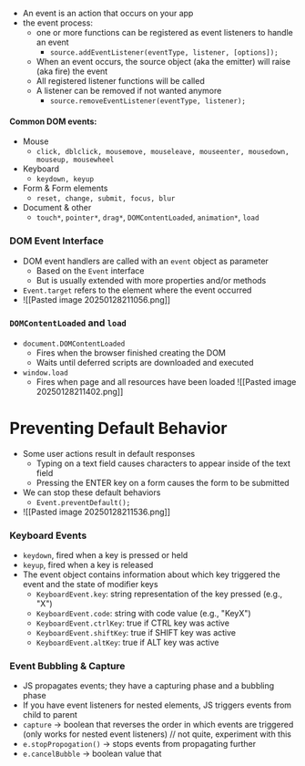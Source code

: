 
- An event is an action that occurs on your app
- the event process:
	- one or more functions can be registered as event listeners to handle an event
		- `source.addEventListener(eventType, listener, [options]);`
	- When an event occurs, the source object (aka the emitter) will raise (aka fire) the event
	- All registered listener functions will be called
	- A listener can be removed if not wanted anymore
		- `source.removeEventListener(eventType, listener);`

#### Common DOM events:
- Mouse
	- `click, dblclick, mousemove, mouseleave, mouseenter, mousedown, mouseup, mousewheel`
- Keyboard
	- `keydown, keyup`
- Form & Form elements
	- `reset, change, submit, focus, blur`
- Document & other
	- `touch*`, `pointer*`, `drag*`, `DOMContentLoaded`, `animation*`, `load`


### DOM Event Interface
- DOM event handlers are called with an `event` object as parameter
	- Based on the `Event` interface
	- But is usually extended with more properties and/or methods
- `Event.target` refers to the element where the event occurred
- ![[Pasted image 20250128211056.png]]


### `DOMContentLoaded` and `load`

- `document.DOMContentLoaded`
	- Fires when the browser finished creating the DOM
	- Waits until deferred scripts are downloaded and executed
- `window.load`
	- Fires when page and all resources have been loaded
![[Pasted image 20250128211402.png]]



# Preventing Default Behavior
- Some user actions result in default responses
	- Typing on a text field causes characters to appear inside of the text field
	- Pressing the ENTER key on a form causes the form to be submitted
- We can stop these default behaviors
	- `Event.preventDefault();`
- ![[Pasted image 20250128211536.png]]


### Keyboard Events
- `keydown`, fired when a key is pressed or held
- `keyup`, fired when a key is released
- The event object contains information about which key triggered the event and the state of modifier keys
	- `KeyboardEvent.key`: string representation of the key pressed (e.g., "X")
	- `KeyboardEvent.code`: string with code value (e.g., "KeyX") 
	- `KeyboardEvent.ctrlKey`: true if CTRL key was active 
	- `KeyboardEvent.shiftKey`: true if SHIFT key was active 
	- `KeyboardEvent.altKey`: true if ALT key was active 




### Event Bubbling & Capture

- JS propagates events; they have a capturing phase and a bubbling phase
- If you have event listeners for nested elements, JS triggers events from child to parent
- `capture` → boolean that reverses the order in which events are triggered (only works for nested event listeners) // not quite, experiment with this
- `e.stopPropogation()` → stops events from propagating further
- `e.cancelBubble` → boolean value that 
